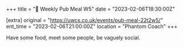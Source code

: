 +++
title = "🍔 Weekly Pub Meal W5"
date = "2023-02-06T18:30:00Z"

[extra]
original = "https://uwcs.co.uk/events/pub-meal-22t2w5/"    
ent_time = "2023-02-06T21:00:00Z"
location = "Phantom Coach"
+++

Have some food, meet some people, be vaguely social.
